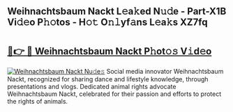 ## Weihnachtsbaum Nackt L𝚎a𝚔ed N𝚞𝚍e - Part-X1B Vi𝚍𝚎o P𝚑𝚘tos - H𝚘𝚝 O𝚗𝚕yf𝚊ns L𝚎a𝚔s XZ7fq

# <h2><a href="http://kf8gcy7.oniu.top/?m=Weihnachtsbaum+Nackt">🔗👉 🔴 Weihnachtsbaum Nackt P𝚑ot𝚘𝚜 V𝚒d𝚎o</a></h2>

[![Weihnachtsbaum Nackt Nu𝚍e𝚜](https://i.imgur.com/0qMVB7G.gif)](http://kf8gcy7.oniu.top/?m=Weihnachtsbaum+Nackt)
Social media innovator Weihnachtsbaum Nackt, recognized for sharing dance and lifestyle knowledge, through presentations and vlogs. Dedicated animal rights advocate Weihnachtsbaum Nackt, celebrated for their passion and efforts to protect the rights of animals.  
